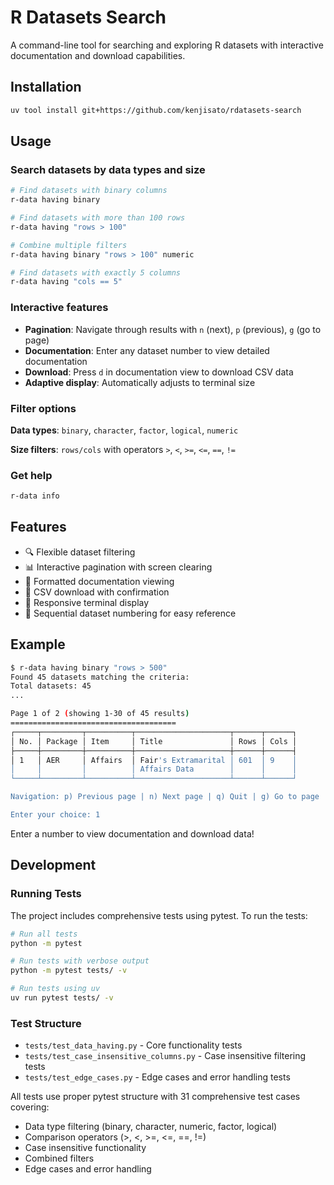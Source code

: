 # R Datasets Search

A command-line tool for searching and exploring R datasets with interactive documentation and download capabilities.

## Installation

```bash
uv tool install git+https://github.com/kenjisato/rdatasets-search
```

## Usage

### Search datasets by data types and size

```bash
# Find datasets with binary columns
r-data having binary

# Find datasets with more than 100 rows
r-data having "rows > 100"

# Combine multiple filters
r-data having binary "rows > 100" numeric

# Find datasets with exactly 5 columns
r-data having "cols == 5"
```

### Interactive features

- **Pagination**: Navigate through results with `n` (next), `p` (previous), `g` (go to page)
- **Documentation**: Enter any dataset number to view detailed documentation
- **Download**: Press `d` in documentation view to download CSV data
- **Adaptive display**: Automatically adjusts to terminal size

### Filter options

**Data types**: `binary`, `character`, `factor`, `logical`, `numeric`

**Size filters**: `rows/cols` with operators `>`, `<`, `>=`, `<=`, `==`, `!=`

### Get help

```bash
r-data info
```

## Features

- 🔍 Flexible dataset filtering
- 📊 Interactive pagination with screen clearing
- 📖 Formatted documentation viewing
- 💾 CSV download with confirmation
- 📱 Responsive terminal display
- 🎯 Sequential dataset numbering for easy reference

## Example

```bash
$ r-data having binary "rows > 500"
Found 45 datasets matching the criteria:
Total datasets: 45
...

Page 1 of 2 (showing 1-30 of 45 results)
=====================================
┌─────┬─────────┬──────────┬─────────────────────┬──────┬──────┐
│ No. │ Package │ Item     │ Title               │ Rows │ Cols │
├─────┼─────────┼──────────┼─────────────────────┼──────┼──────┤
│ 1   │ AER     │ Affairs  │ Fair's Extramarital │ 601  │ 9    │
│     │         │          │ Affairs Data        │      │      │
└─────┴─────────┴──────────┴─────────────────────┴──────┴──────┘

Navigation: p) Previous page | n) Next page | q) Quit | g) Go to page | NUMBER) Show documentation

Enter your choice: 1
```

Enter a number to view documentation and download data!

## Development

### Running Tests

The project includes comprehensive tests using pytest. To run the tests:

```bash
# Run all tests
python -m pytest

# Run tests with verbose output
python -m pytest tests/ -v

# Run tests using uv
uv run pytest tests/ -v
```

### Test Structure

- `tests/test_data_having.py` - Core functionality tests
- `tests/test_case_insensitive_columns.py` - Case insensitive filtering tests  
- `tests/test_edge_cases.py` - Edge cases and error handling tests

All tests use proper pytest structure with 31 comprehensive test cases covering:
- Data type filtering (binary, character, numeric, factor, logical)
- Comparison operators (>, <, >=, <=, ==, !=)
- Case insensitive functionality
- Combined filters
- Edge cases and error handling

